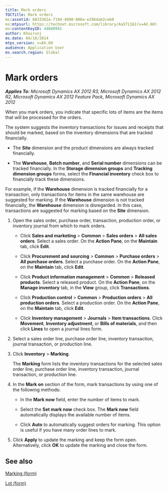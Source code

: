 ```yaml
---
title: Mark orders
TOCTitle: Mark orders
ms:assetid: 6833362a-719d-4990-800a-e2964ab2ceb8
ms:mtpsurl: https://technet.microsoft.com/library/Aa571161(v=AX.60)
ms:contentKeyID: 44080991
author: Khairunj
ms.date: 04/18/2014
mtps_version: v=AX.60
audience: Application User
ms.search.region: Global
---
```


# Mark orders 


_**Applies To:** Microsoft Dynamics AX 2012 R3, Microsoft Dynamics AX 2012 R2, Microsoft Dynamics AX 2012 Feature Pack, Microsoft Dynamics AX 2012_

When you mark orders, you indicate that specific lots of items are the items that will be processed for the orders.

The system suggests the inventory transactions for issues and receipts that should be marked, based on the inventory dimensions that are tracked financially.

  - The **Site** dimension and the product dimensions are always tracked financially.

  - The **Warehouse**, **Batch number**, and **Serial number** dimensions can be tracked financially. In the **Storage dimension groups** and **Tracking dimension groups** forms, select the **Financial inventory** check box to financially track these dimensions.

For example, if the **Warehouse** dimension is tracked financially for a transaction, only transactions for items in the same warehouse are suggested for marking. If the **Warehouse** dimension is not tracked financially, the **Warehouse** dimension is disregarded. In this case, transactions are suggested for marking based on the **Site** dimension.

1.  Open the sales order, purchase order, transaction, production order, or inventory journal from which to mark orders.
    
      - Click **Sales and marketing** \> **Common** \> **Sales orders** \> **All sales orders**. Select a sales order. On the **Action Pane**, on the **Maintain** tab, click **Edit**.
    
      - Click **Procurement and sourcing** \> **Common** \> **Purchase orders** \> **All purchase orders**. Select a purchase order. On the **Action Pane**, on the **Maintain** tab, click **Edit**.
    
      - Click **Product information management** \> **Common** \> **Released products**. Select a released product. On the **Action Pane**, on the **Manage inventory** tab, in the **View** group, click **Transactions**.
    
      - Click **Production control** \> **Common** \> **Production orders** \> **All production orders**. Select a production order. On the **Action Pane**, on the **Maintain** tab, click **Edit**.
    
      - Click **Inventory management** \> **Journals** \> **Item transactions**. Click **Movement**, **Inventory adjustment**, or **Bills of materials**, and then click **Lines** to open a journal lines form.

2.  Select a sales order line, purchase order line, inventory transaction, journal transaction, or production line.

3.  Click **Inventory** \> **Marking**.
    
    The **Marking** form lists the inventory transactions for the selected sales order line, purchase order line, inventory transaction, journal transaction, or production line.

4.  In the **Mark on** section of the form, mark transactions by using one of the following methods:
    
      - In the **Mark now** field, enter the number of items to mark.
    
      - Select the **Set mark now** check box. The **Mark now** field automatically displays the available number of items.
    
      - Click **Auto** to automatically suggest orders for marking. This option is useful if you have many order lines to mark.

5.  Click **Apply** to update the marking and keep the form open. Alternatively, click **OK** to update the marking and close the form.

## See also

[Marking (form)](https://technet.microsoft.com/library/aa575831\(v=ax.60\))

[Lot (form)](https://technet.microsoft.com/library/aa619125\(v=ax.60\))

  


